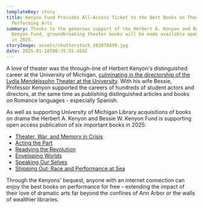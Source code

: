 ```yaml
---
templateKey: story
title: Kenyon Fund Provides All-Access Ticket to the Best Books on Theater and
  Performing Arts
summary: Thanks to the generous support of the Herbert A. Kenyon and Bessie W.
  Kenyon Fund, groundbreaking theater books will be made available open access
  in 2025.
storyImage: assets/shutterstock_203970499.jpg
date: 2025-01-18T00:35:55.458Z
---
```

A﻿ love of theater was the through-line of Herbert Kenyon's distinguished career at the University of Michigan, [culminating in the directorship of the Lydia Mendelssohn Theater at the University](https://aadl.org/aa_news_19581220_p20-kenyon_herbert). With his wife Bessie, Professor Kenyon supported the careers of hundreds of student actors and directors, at the same time as publishing distinguished articles and books on Romance languages - especially Spanish.

A﻿s well as supporting University of Michigan Library acquisitions of books on drama the Herbert A. Kenyon and Bessie W. Kenyon Fund is supporting open access publication of six important books in 2025:

* [Theater, War, and Memory in Crisis](https://press.umich.edu/Books/T/Theater-War-and-Memory-in-Crisis3)[](https://press.umich.edu/Books/A/Acting-the-Part3)
* [Acting the Part](https://press.umich.edu/Books/A/Acting-the-Part3)[](https://press.umich.edu/Books/R/Readying-the-Revolution2)
* [Readying the Revolution](https://press.umich.edu/Books/R/Readying-the-Revolution2)
* [Enveloping Worlds ](https://press.umich.edu/Books/E/Enveloping-Worlds3)
* [Speaking Our Selves](https://press.umich.edu/Books/S/Speaking-Our-Selves2)
* [Shipping Out: Race and Performance at Sea](https://press.umich.edu/Books/S/Shipping-Out3)

Through the Kenyons' bequest, anyone with an internet connection can enjoy the best books on performance for free - extending the impact of their love of dramatic arts far beyond the confines of Ann Arbor or the walls of wealthier libraries.